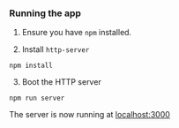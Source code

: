 ### Running the app

1. Ensure you have `npm` installed.


2. Install `http-server`

````
npm install
````

3. Boot the HTTP server

````
npm run server
````

The server is now running at [localhost:3000](localhost:3000)
